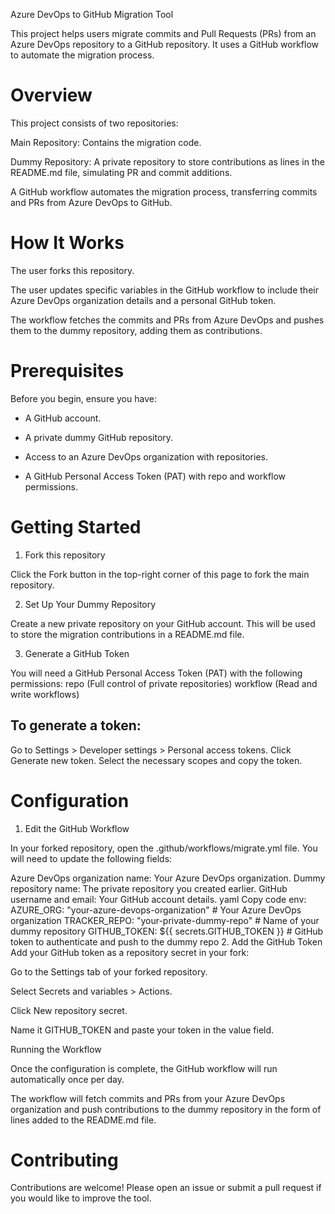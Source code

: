 Azure DevOps to GitHub Migration Tool


This project helps users migrate commits and Pull Requests (PRs) from an Azure DevOps repository to a GitHub repository. It uses a GitHub workflow to automate the migration process.


# Overview


This project consists of two repositories:

Main Repository: Contains the migration code.

Dummy Repository: A private repository to store contributions as lines in the README.md file, simulating PR and commit additions.

A GitHub workflow automates the migration process, transferring commits and PRs from Azure DevOps to GitHub.


# How It Works


The user forks this repository.

The user updates specific variables in the GitHub workflow to include their Azure DevOps organization details and a personal GitHub token.

The workflow fetches the commits and PRs from Azure DevOps and pushes them to the dummy repository, adding them as contributions.


# Prerequisites

Before you begin, ensure you have:

- A GitHub account.

- A private dummy GitHub repository.

- Access to an Azure DevOps organization with repositories.

- A GitHub Personal Access Token (PAT) with repo and workflow permissions.


# Getting Started


1. Fork this repository

Click the Fork button in the top-right corner of this page to fork the main repository.

2. Set Up Your Dummy Repository

Create a new private repository on your GitHub account. This will be used to store the migration contributions in a README.md file.

3. Generate a GitHub Token

You will need a GitHub Personal Access Token (PAT) with the following permissions:
  repo (Full control of private repositories)
  workflow (Read and write workflows)

## To generate a token:

Go to Settings > Developer settings > Personal access tokens.
Click Generate new token.
Select the necessary scopes and copy the token.


# Configuration

1. Edit the GitHub Workflow

In your forked repository, open the .github/workflows/migrate.yml file. You will need to update the following fields:

Azure DevOps organization name: Your Azure DevOps organization.
Dummy repository name: The private repository you created earlier.
GitHub username and email: Your GitHub account details.
yaml
Copy code
env:
  AZURE_ORG: "your-azure-devops-organization"    # Your Azure DevOps organization
  TRACKER_REPO: "your-private-dummy-repo"          # Name of your dummy repository
  GITHUB_TOKEN: ${{ secrets.GITHUB_TOKEN }}        # GitHub token to authenticate and push to the dummy repo
2. Add the GitHub Token
Add your GitHub token as a repository secret in your fork:

Go to the Settings tab of your forked repository.

Select Secrets and variables > Actions.

Click New repository secret.

Name it GITHUB_TOKEN and paste your token in the value field.


Running the Workflow


Once the configuration is complete, the GitHub workflow will run automatically once per day.

The workflow will fetch commits and PRs from your Azure DevOps organization and push contributions to the dummy repository in the form of lines added to the README.md file.


# Contributing


Contributions are welcome! Please open an issue or submit a pull request if you would like to improve the tool.
